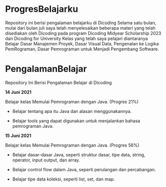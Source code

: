 # ProgresBelajarku
Repository ini berisi pengalaman belajarku di Dicoding
Selama satu bulan, mulai dari bulan juli saya telah menyelesaikan beberapa materi yang telah disediakan oleh Dicoding 
pada program Dicoding Midyear Scholarship 2023 dan Dicoding for University
Kelas yang telah saya pelajari diantaranya Belajar Dasar Manajemen Proyek, Dasar Visual Data, Pengenalan ke Logika PemRograman,
Dasar Pemrograman untuk Menjadi Pengembang Software. 

# PengalamanBelajar

Repository Ini Berisi Pengalaman Belajar di Dicoding


**14 Juni 2021**  

Belajar kelas Memulai Pemrograman dengan Java. (Progres 21%)

  * Belajar tentang apa itu Java dan alasan menggunakannya.

  * Belajar tools yang dapat digunakan untuk menjalankan bahasa pemrograman Java.


**15 Juni 2021**  

Belajar kelas Memulai Pemrograman dengan Java. (Progres 56%)

  * Belajar dasar-dasar Java, seperti struktur dasar, tipe data, string, operator, input output, dan array.

  * Belajar control flow dalam Java, seperti perulangan dan percabangan.

  * Belajar tipe data koleksi, seperti list, set, dan map.

